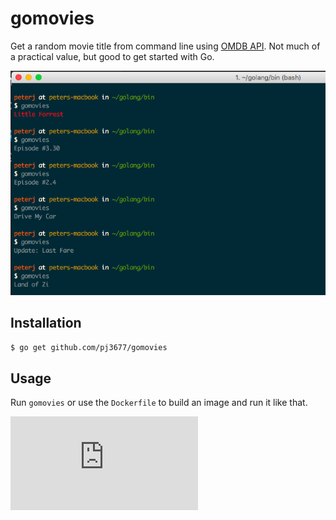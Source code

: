 # gomovies
Get a random movie title from command line using [OMDB API](http://www.omdbapi.com/). Not much of a practical value, but good to get started with Go.

![Screenshot](images/gomovies.png)

## Installation

```bash
$ go get github.com/pj3677/gomovies
```  

## Usage
Run `gomovies` or use the `Dockerfile` to build an image and run it like that.


[![Analytics](https://ga-beacon.appspot.com/UA-70702091-1/gomovies/README.md)](https://github.com/pj3677/gomovies)